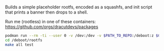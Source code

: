 Builds a simple placeholder rootfs, encoded as a squashfs, and init script that prints a banner then drops to a shell.

Run me (rootless) in one of these containers: https://github.com/orgs/dracutdevs/packages

```sh
podman run --rm -ti --user 0 -v /dev:/dev -v $PATH_TO_REPO:/deboot:z $CONTAINER bash -l
cd /deboot/rootfs
make all test
```
